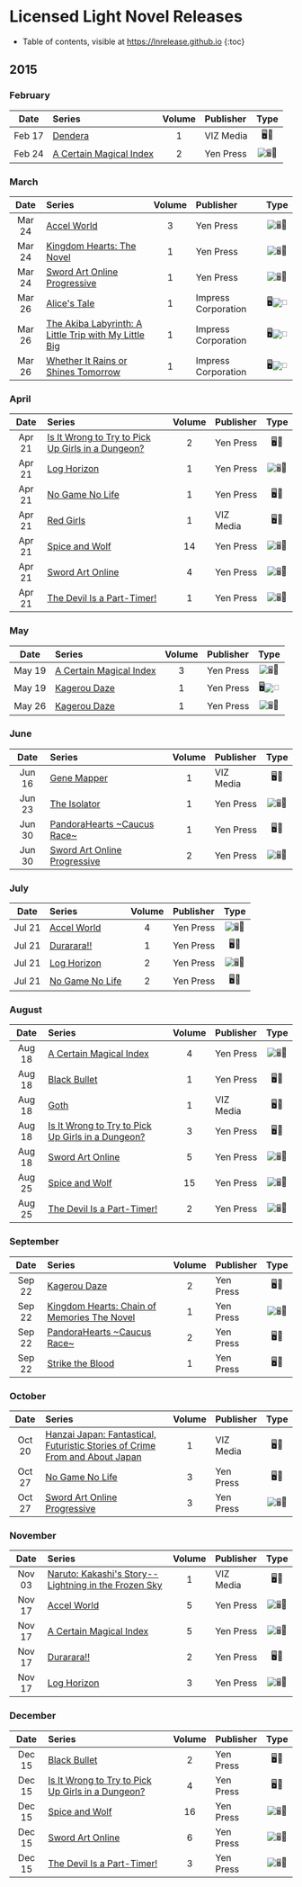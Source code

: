 # Licensed Light Novel Releases

- Table of contents, visible at https://lnrelease.github.io
{:toc}

## 2015

### February

Date|Series|Volume|Publisher|Type|
:---:|:---|:---:|:---|:---:|
Feb 17|[Dendera](https://www.viz.com/read/novel/dendera/product/3481)|1|VIZ Media|🖥️📖|
Feb 24|[A Certain Magical Index](https://yenpress.com/titles/9780316259422-a-certain-magical-index-vol-2-light-novel)|2|Yen Press|<input class="spacer" alt="🖥️" type="image" disabled>📖|

### March

Date|Series|Volume|Publisher|Type|
:---:|:---|:---:|:---|:---:|
Mar 24|[Accel World](https://yenpress.com/titles/9780316296373-accel-world-vol-3-light-novel-the-twilight-marauder)|3|Yen Press|<input class="spacer" alt="🖥️" type="image" disabled>📖|
Mar 24|[Kingdom Hearts: The Novel](https://yenpress.com/titles/9780316260190-kingdom-hearts-the-novel-light-novel)|1|Yen Press|<input class="spacer" alt="🖥️" type="image" disabled>📖|
Mar 24|[Sword Art Online Progressive](https://yenpress.com/titles/9780316259361-sword-art-online-progressive-1-light-novel)|1|Yen Press|<input class="spacer" alt="🖥️" type="image" disabled>📖|
Mar 26|[Alice's Tale](https://global.bookwalker.jp/de0bf9e151-ff59-48f4-b0f1-6e38ba1ea9f6/)|1|Impress Corporation|🖥️<input class="spacer" alt="📖" type="image" disabled>|
Mar 26|[The Akiba Labyrinth: A Little Trip with My Little Big](https://global.bookwalker.jp/dec9c7ff34-deac-492c-ba9c-ca376d260dfb/)|1|Impress Corporation|🖥️<input class="spacer" alt="📖" type="image" disabled>|
Mar 26|[Whether It Rains or Shines Tomorrow](https://global.bookwalker.jp/dec3eb317f-6236-4d07-a4b4-2e01a5e59bb8/)|1|Impress Corporation|🖥️<input class="spacer" alt="📖" type="image" disabled>|

### April

Date|Series|Volume|Publisher|Type|
:---:|:---|:---:|:---|:---:|
Apr 21|[Is It Wrong to Try to Pick Up Girls in a Dungeon?](https://yenpress.com/titles/9780316340144-is-it-wrong-to-try-to-pick-up-girls-in-a-dungeon-vol-2-light-novel)|2|Yen Press|🖥️📖|
Apr 21|[Log Horizon](https://yenpress.com/titles/9780316383059-log-horizon-vol-1-light-novel-the-beginning-of-another-world)|1|Yen Press|<input class="spacer" alt="🖥️" type="image" disabled>📖|
Apr 21|[No Game No Life](https://yenpress.com/titles/9780316383110-no-game-no-life-vol-1-light-novel)|1|Yen Press|🖥️📖|
Apr 21|[Red Girls](https://www.viz.com/read/novel/red-girls/product/3686)|1|VIZ Media|🖥️📖|
Apr 21|[Spice and Wolf](https://yenpress.com/titles/9780316339599-spice-and-wolf-vol-14-light-novel)|14|Yen Press|<input class="spacer" alt="🖥️" type="image" disabled>📖|
Apr 21|[Sword Art Online](https://yenpress.com/titles/9780316296434-sword-art-online-4-fairy-dance-light-novel)|4|Yen Press|<input class="spacer" alt="🖥️" type="image" disabled>📖|
Apr 21|[The Devil Is a Part-Timer!](https://yenpress.com/titles/9780316383127-the-devil-is-a-part-timer-vol-1-light-novel)|1|Yen Press|<input class="spacer" alt="🖥️" type="image" disabled>📖|

### May

Date|Series|Volume|Publisher|Type|
:---:|:---|:---:|:---|:---:|
May 19|[A Certain Magical Index](https://yenpress.com/titles/9780316340540-a-certain-magical-index-vol-3-light-novel)|3|Yen Press|<input class="spacer" alt="🖥️" type="image" disabled>📖|
May 19|[Kagerou Daze](https://yenpress.com/titles/9780316384681-kagerou-daze-vol-1-light-novel-in-a-daze)|1|Yen Press|🖥️<input class="spacer" alt="📖" type="image" disabled>|
May 26|[Kagerou Daze](https://yenpress.com/titles/9780316259477-kagerou-daze-vol-1-light-novel-in-a-daze)|1|Yen Press|<input class="spacer" alt="🖥️" type="image" disabled>📖|

### June

Date|Series|Volume|Publisher|Type|
:---:|:---|:---:|:---|:---:|
Jun 16|[Gene Mapper](https://www.viz.com/read/novel/gene-mapper/product/3708)|1|VIZ Media|🖥️📖|
Jun 23|[The Isolator](https://yenpress.com/titles/9780316260596-the-isolator-vol-1-light-novel-the-biter)|1|Yen Press|<input class="spacer" alt="🖥️" type="image" disabled>📖|
Jun 30|[PandoraHearts ~Caucus Race~](https://yenpress.com/titles/9780316302258-pandorahearts-caucus-race-vol-1-light-novel)|1|Yen Press|🖥️📖|
Jun 30|[Sword Art Online Progressive](https://yenpress.com/titles/9780316342179-sword-art-online-progressive-2-light-novel)|2|Yen Press|<input class="spacer" alt="🖥️" type="image" disabled>📖|

### July

Date|Series|Volume|Publisher|Type|
:---:|:---|:---:|:---|:---:|
Jul 21|[Accel World](https://yenpress.com/titles/9780316296380-accel-world-vol-4-light-novel-flight-toward-a-blue-sky)|4|Yen Press|<input class="spacer" alt="🖥️" type="image" disabled>📖|
Jul 21|[Durarara!!](https://yenpress.com/titles/9780316304740-durarara-vol-1-light-novel)|1|Yen Press|🖥️📖|
Jul 21|[Log Horizon](https://yenpress.com/titles/9780316263818-log-horizon-vol-2-light-novel-the-knights-of-camelot)|2|Yen Press|<input class="spacer" alt="🖥️" type="image" disabled>📖|
Jul 21|[No Game No Life](https://yenpress.com/titles/9780316385176-no-game-no-life-vol-2-light-novel)|2|Yen Press|🖥️📖|

### August

Date|Series|Volume|Publisher|Type|
:---:|:---|:---:|:---|:---:|
Aug 18|[A Certain Magical Index](https://yenpress.com/titles/9780316340564-a-certain-magical-index-vol-4-light-novel)|4|Yen Press|<input class="spacer" alt="🖥️" type="image" disabled>📖|
Aug 18|[Black Bullet](https://yenpress.com/titles/9780316304993-black-bullet-vol-1-light-novel-those-who-would-be-gods)|1|Yen Press|🖥️📖|
Aug 18|[Goth](https://www.viz.com/read/novel/goth/product/4748)|1|VIZ Media|🖥️📖|
Aug 18|[Is It Wrong to Try to Pick Up Girls in a Dungeon?](https://yenpress.com/titles/9780316340151-is-it-wrong-to-try-to-pick-up-girls-in-a-dungeon-vol-3-light-novel)|3|Yen Press|🖥️📖|
Aug 18|[Sword Art Online](https://yenpress.com/titles/9780316296441-sword-art-online-5-phantom-bullet-light-novel)|5|Yen Press|<input class="spacer" alt="🖥️" type="image" disabled>📖|
Aug 25|[Spice and Wolf](https://yenpress.com/titles/9780316339612-spice-and-wolf-vol-15-light-novel-the-coin-of-the-sun-i)|15|Yen Press|<input class="spacer" alt="🖥️" type="image" disabled>📖|
Aug 25|[The Devil Is a Part-Timer!](https://yenpress.com/titles/9780316385015-the-devil-is-a-part-timer-vol-2-light-novel)|2|Yen Press|<input class="spacer" alt="🖥️" type="image" disabled>📖|

### September

Date|Series|Volume|Publisher|Type|
:---:|:---|:---:|:---|:---:|
Sep 22|[Kagerou Daze](https://yenpress.com/titles/9780316342049-kagerou-daze-vol-2-light-novel-a-headphone-actor)|2|Yen Press|🖥️📖|
Sep 22|[Kingdom Hearts: Chain of Memories The Novel](https://yenpress.com/titles/9780316261739-kingdom-hearts-chain-of-memories-the-novel-light-novel)|1|Yen Press|<input class="spacer" alt="🖥️" type="image" disabled>📖|
Sep 22|[PandoraHearts ~Caucus Race~](https://yenpress.com/titles/9780316304559-pandorahearts-caucus-race-vol-2-light-novel)|2|Yen Press|🖥️📖|
Sep 22|[Strike the Blood](https://yenpress.com/titles/9780316345477-strike-the-blood-vol-1-light-novel-the-right-arm-of-the-saint)|1|Yen Press|🖥️📖|

### October

Date|Series|Volume|Publisher|Type|
:---:|:---|:---:|:---|:---:|
Oct 20|[Hanzai Japan: Fantastical, Futuristic Stories of Crime From and About Japan](https://www.viz.com/read/novel/hanzai-japan/product/4749)|1|VIZ Media|🖥️📖|
Oct 27|[No Game No Life](https://yenpress.com/titles/9780316385190-no-game-no-life-vol-3-light-novel)|3|Yen Press|🖥️📖|
Oct 27|[Sword Art Online Progressive](https://yenpress.com/titles/9780316348836-sword-art-online-progressive-3-light-novel)|3|Yen Press|<input class="spacer" alt="🖥️" type="image" disabled>📖|

### November

Date|Series|Volume|Publisher|Type|
:---:|:---|:---:|:---|:---:|
Nov 03|[Naruto: Kakashi's Story--Lightning in the Frozen Sky](https://www.viz.com/read/novel/naruto-novels-volume-1/product/3791)|1|VIZ Media|🖥️📖|
Nov 17|[Accel World](https://yenpress.com/titles/9780316296397-accel-world-vol-5-light-novel-the-floating-starlight-bridge)|5|Yen Press|<input class="spacer" alt="🖥️" type="image" disabled>📖|
Nov 17|[A Certain Magical Index](https://yenpress.com/titles/9780316340595-a-certain-magical-index-vol-5-light-novel)|5|Yen Press|<input class="spacer" alt="🖥️" type="image" disabled>📖|
Nov 17|[Durarara!!](https://yenpress.com/titles/9780316304764-durarara-vol-2-light-novel)|2|Yen Press|🖥️📖|
Nov 17|[Log Horizon](https://yenpress.com/titles/9780316263849-log-horizon-vol-3-light-novel-game-s-end-part-1)|3|Yen Press|<input class="spacer" alt="🖥️" type="image" disabled>📖|

### December

Date|Series|Volume|Publisher|Type|
:---:|:---|:---:|:---|:---:|
Dec 15|[Black Bullet](https://yenpress.com/titles/9780316344890-black-bullet-vol-2-light-novel-against-a-perfect-sniper)|2|Yen Press|🖥️📖|
Dec 15|[Is It Wrong to Try to Pick Up Girls in a Dungeon?](https://yenpress.com/titles/9780316340168-is-it-wrong-to-try-to-pick-up-girls-in-a-dungeon-vol-4-light-novel)|4|Yen Press|🖥️📖|
Dec 15|[Spice and Wolf](https://yenpress.com/titles/9780316339636-spice-and-wolf-vol-16-light-novel-the-coin-of-the-sun-ii)|16|Yen Press|<input class="spacer" alt="🖥️" type="image" disabled>📖|
Dec 15|[Sword Art Online](https://yenpress.com/titles/9780316296458-sword-art-online-6-light-novel-phantom-bullet)|6|Yen Press|<input class="spacer" alt="🖥️" type="image" disabled>📖|
Dec 15|[The Devil Is a Part-Timer!](https://yenpress.com/titles/9780316385022-the-devil-is-a-part-timer-vol-3-light-novel)|3|Yen Press|<input class="spacer" alt="🖥️" type="image" disabled>📖|
